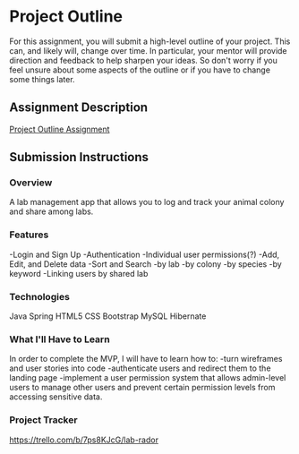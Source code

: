 # Project Outline
For this assignment, you will submit a high-level outline of your project. This can, and likely will, change over time. In particular, your mentor will provide direction and feedback to help sharpen your ideas. So don't worry if you feel unsure about some aspects of the outline or if you have to change some things later.

## Assignment Description
[Project Outline Assignment](https://education.launchcode.org/liftoff/modules/assignments/project-outline)

## Submission Instructions

### Overview
A lab management app that allows you to log and track your animal colony and share among labs.
### Features
-Login and Sign Up
-Authentication
-Individual user permissions(?)
-Add, Edit, and Delete data
-Sort and Search
  -by lab
  -by colony
  -by species
  -by keyword
-Linking users by shared lab
### Technologies
Java
Spring
HTML5
CSS
Bootstrap
MySQL
Hibernate
### What I'll Have to Learn
In order to complete the MVP, I will have to learn how to:
-turn wireframes and user stories into code
-authenticate users and redirect them to the landing page
-implement a user permission system that allows admin-level users to manage other users and prevent certain permission levels from accessing sensitive data.
### Project Tracker
https://trello.com/b/7ps8KJcG/lab-rador
